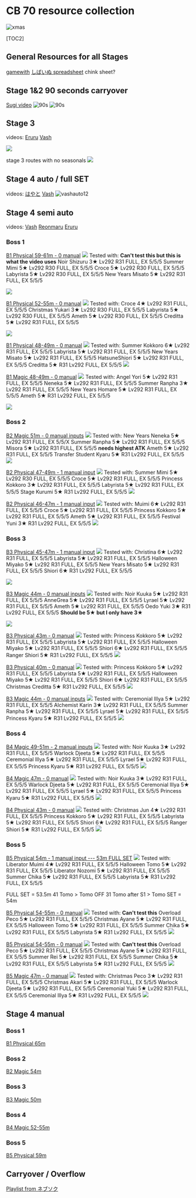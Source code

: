 # CB 70 resource collection
![xmas](https://pbs.twimg.com/media/GCG7tyWasAAlHwJ?format=png&name=900x900)

 [TOC2] 
## General Resources for all Stages
[gamewith](https://gamewith.jp/pricone-re/article/show/431266)
[しばいぬ spreadsheet](https://docs.google.com/spreadsheets/d/1gRC9DSIGWEo4evJT9_SKBvdXo83iRxkRot9zs2mCwvI/edit#gid=790984515)
chink sheet?


## Stage 1&2 90 seconds carryover
[Sugi video](https://www.youtube.com/watch?v=8SE4_8OoPlk)
![90s](https://pbs.twimg.com/media/GCApJ6_bIAAETad?format=jpg&name=large)
![90s](https://pomf2.lain.la/f/2er01mfs.png)

## Stage 3
videos:
[Eruru](https://www.youtube.com/watch?v=XPXzw3PbhOs)
[Vash](https://www.youtube.com/watch?v=_pFcBcz59fc)

![](https://pbs.twimg.com/media/GCAoqWFaAAAHGfE?format=jpg&name=medium)

stage 3 routes with no seasonals
![](https://pbs.twimg.com/media/GCA1hP6bEAAGnSm?format=jpg&name=4096x4096)

## Stage 4 auto / full SET
videos:
[はやと](https://youtu.be/T_v9ORelir0)
[Vash](https://youtu.be/mdRezTBeEK8)
![vashauto12](https://pomf2.lain.la/f/3n85osui.png)

## Stage 4 semi auto
videos:
[Vash](https://youtu.be/DTxB0VVVnTM)
[Reonmaru](https://www.youtube.com/watch?v=XUbw8uWZcrI)
[Eruru](https://www.youtube.com/watch?v=lS6Td1ucTcY)

### Boss 1
[B1 Physical 59-61m - 0 manual](https://www.youtube.com/watch?v=fDm3vi7ZN2c)
![](https://pomf2.lain.la/f/2kxlcvrx.jpg)
Tested with: **Can't test this but this is what the video uses**
Noir Shizuru 3★ Lv292 R31 FULL, EX 5/5/5
Summer Mimi 5★ Lv292 R30 FULL, EX 5/5/5
Croce 5★ Lv292 R30 FULL, EX 5/5/5
Labyrista 5★ Lv292 R30 FULL, EX 5/5/5
New Years Misato 5★ Lv292 R31 FULL, EX 5/5/5

![](https://pomf2.lain.la/f/unthqdnd.png)

[B1 Physical 52-55m - 0 manual](https://www.youtube.com/watch?v=i7GbIZUYv5k)
![](https://pomf2.lain.la/f/zpmgdsl.png)
Tested with: 
Croce 4★ Lv292 R31 FULL, EX 5/5/5
Christmas Yukari 3★ Lv292 R30 FULL, EX 5/5/5
Labyrista 5★ Lv292 R30 FULL, EX 5/5/5
Ameth 5★ Lv292 R30 FULL, EX 5/5/5
Creditta 5★ Lv292 R31 FULL, EX 5/5/5

![](https://pomf2.lain.la/f/cj3fs1ar.png)

[B1 Physical 48-49m - 0 manual](https://www.youtube.com/watch?v=5Yzktd6OdJA)
![](https://pomf2.lain.la/f/hqi4nvul.png)
Tested with: 
Summer Kokkoro 6★ Lv292 R31 FULL, EX 5/5/5
Labyrista 5★ Lv292 R31 FULL, EX 5/5/5
New Years Misato 5★ Lv292 R31 FULL, EX 5/5/5
HatsuneShiori 5★ Lv292 R31 FULL, EX 5/5/5
Creditta 5★ R31 Lv292 FULL, EX 5/5/5
![](https://pomf2.lain.la/f/k0ulgig.png)

[B1 Magic 48-49m - 0 manual](https://gamewith.jp/pricone-re/article/show/419093)
![](https://pomf2.lain.la/f/2aispa4o.png)
Tested with: 
Angel Yori 5★ Lv292 R31 FULL, EX 5/5/5
Neneka 5★ Lv292 R31 FULL, EX 5/5/5
Summer Ranpha 3★ Lv292 R31 FULL, EX 5/5/5
New Years Homare 5★ Lv292 R31 FULL, EX 5/5/5
Ameth 5★ R31 Lv292 FULL, EX 5/5/5

![](https://pomf2.lain.la/f/f8i6sg03.png)

### Boss 2
[B2 Magic 51m - 0 manual inputs](https://docs.google.com/spreadsheets/d/1gRC9DSIGWEo4evJT9_SKBvdXo83iRxkRot9zs2mCwvI/edit#gid=1565539494&range=F5:F47)
![](https://pomf2.lain.la/f/s0dpnpe.png)
Tested with: 
New Years Neneka 5★ Lv292 R31 FULL, EX 5/5/X
Summer Ranpha 5★ Lv292 R31 FULL, EX 5/5/5
Misora 5★ Lv292 R31 FULL, EX 5/5/5 **needs highest ATK**
Ameth 5★ Lv292 R31 FULL, EX 5/5/5
Transfer Student Kyaru 5★ R31 Lv292 FULL, EX 5/5/5
![](https://pomf2.lain.la/f/gfxh0ke1.png)

[B2 Physical 47-49m - 1 manual input](https://www.youtube.com/watch?v=BBVuFI2si_A)
![](https://pomf2.lain.la/f/rxrpo8am.png)
Tested with: 
Summer Mimi 5★ Lv292 R30 FULL, EX 5/5/5
Croce 5★ Lv292 R31 FULL, EX 5/5/5
Princess Kokkoro 3★ Lv292 R31 FULL, EX 5/5/5
Labyrista 5★ Lv292 R31 FULL, EX 5/5/5
Stage Kurumi 5★ R31 Lv292 FULL, EX 5/5/5
![](https://pomf2.lain.la/f/ic3rn1c.png)

[B2 Physical 46-47m - 1 manual input](https://gamewith.jp/pricone-re/article/show/364694)
![](https://pomf2.lain.la/f/p7n3v3v.png)
Tested with: 
Muimi 6★ Lv292 R31 FULL, EX 5/5/5
Croce 5★ Lv292 R31 FULL, EX 5/5/5
Princess Kokkoro 5★ Lv292 R31 FULL, EX 5/5/5
Ameth 5★ Lv292 R31 FULL, EX 5/5/5
Festival Yuni 3★ R31 Lv292 FULL, EX 5/5/5
![](https://pomf2.lain.la/f/7ahzc89h.png)


### Boss 3
[B3 Physical 45-47m - 1 manual input](https://www.youtube.com/watch?v=yFqHA4HLR04)
![](https://pomf2.lain.la/f/9zeyg2a3.png)
Tested with: 
Christina 6★ Lv292 R31 FULL, EX 5/5/5
Labyrista 5★ Lv292 R31 FULL, EX 5/5/5
Halloween Miyako 5★ Lv292 R31 FULL, EX 5/5/5
New Years Misato 5★ Lv292 R31 FULL, EX 5/5/5
Shiori 6★ R31 Lv292 FULL, EX 5/5/5

![](https://pomf2.lain.la/f/avzs6gdu.png)

[B3 Magic 44m - 0 manual inputs](https://www.youtube.com/watch?v=zY4FY0-Tn8Q)
![](https://pomf2.lain.la/f/1u4699rn.png)
Tested with: 
Noir Kuuka 5★ Lv292 R31 FULL, EX 5/5/5
AnneGrea 5★ Lv292 R31 FULL, EX 5/5/5
Lyrael 5★ Lv292 R31 FULL, EX 5/5/5
Ameth 5★ Lv292 R31 FULL, EX 5/5/5
Oedo Yuki 3★ R31 Lv292 FULL, EX 5/5/5 **Should be 5★ but I only have 3★**

![](https://pomf2.lain.la/f/y3ik7pyk.png)

[B3 Physical 43m - 0 manual](https://youtu.be/hSWHATLZMoU)
![](https://pomf2.lain.la/f/13qj2ftu.png)
Tested with: 
Princess Kokkoro 5★ Lv292 R31 FULL, EX 5/5/5
Labyrista 5★ Lv292 R31 FULL, EX 5/5/5
Halloween Miyako 5★ Lv292 R31 FULL, EX 5/5/5
Shiori 6★ Lv292 R31 FULL, EX 5/5/5
Ranger Shiori 5★ R31 Lv292 FULL, EX 5/5/5
![](https://pomf2.lain.la/f/unrcxlgn.png)

[B3 Physical 40m - 0 manual](https://www.youtube.com/watch?v=aTBxpAYOAtQ)
![](https://pomf2.lain.la/f/9n1j9a0.png)
Tested with: 
Princess Kokkoro 5★ Lv292 R31 FULL, EX 5/5/5
Labyrista 5★ Lv292 R31 FULL, EX 5/5/5
Halloween Miyako 5★ Lv292 R31 FULL, EX 5/5/5
Shiori 6★ Lv292 R31 FULL, EX 5/5/5
Christmas Creditta 5★ R31 Lv292 FULL, EX 5/5/5
![](https://pomf2.lain.la/f/5zgjjovn.png)

[B3 Magic 44m - 0 manual inputs](https://www.youtube.com/watch?v=UCSyq8TYFuk)
![](https://pomf2.lain.la/f/9biu0qje.png)
Tested with: 
Ceremonial Illya 5★ Lv292 R31 FULL, EX 5/5/5
Alchemist Karin 3★ Lv292 R31 FULL, EX 5/5/5
Summer Ranpha 5★ Lv292 R31 FULL, EX 5/5/5
Lyrael 5★ Lv292 R31 FULL, EX 5/5/5
Princess Kyaru 5★ R31 Lv292 FULL, EX 5/5/5
![](https://pomf2.lain.la/f/pokd069.png)

### Boss 4

[B4 Magic 49-51m - 2 manual inputs](https://www.youtube.com/watch?v=0h9CMzyk0fQ)
![](https://pomf2.lain.la/f/uyg1zdp3.png)
Tested with: 
Noir Kuuka 3★ Lv292 R31 FULL, EX 5/5/5
Warlock Djeeta 5★ Lv292 R31 FULL, EX 5/5/5
Ceremonial Illya 5★ Lv292 R31 FULL, EX 5/5/5
Lyrael 5★ Lv292 R31 FULL, EX 5/5/5
Princess Kyaru 5★ R31 Lv292 FULL, EX 5/5/5
![](https://pomf2.lain.la/f/8t2ftkmx.png)

[B4 Magic 47m - 0 manual](https://www.youtube.com/watch?v=ituyINLqjKQ)
![](https://pomf2.lain.la/f/ay54eg9i.png)
Tested with: 
Noir Kuuka 3★ Lv292 R31 FULL, EX 5/5/5
Warlock Djeeta 5★ Lv292 R31 FULL, EX 5/5/5
Ceremonial Illya 5★ Lv292 R31 FULL, EX 5/5/5
Lyrael 5★ Lv292 R31 FULL, EX 5/5/5
Princess Kyaru 5★ R31 Lv292 FULL, EX 5/5/5
![](https://pomf2.lain.la/f/e5tebf8i.png)

[B4 Physical 43m - 0 manual](https://docs.google.com/spreadsheets/d/1gRC9DSIGWEo4evJT9_SKBvdXo83iRxkRot9zs2mCwvI/edit#gid=1742465964&range=B5:B47)
![](https://pomf2.lain.la/f/p71v2zr.png)
Tested with: 
Christmas Jun 4★ Lv292 R31 FULL, EX 5/5/5
Princess Kokkoro 5★ Lv292 R31 FULL, EX 5/5/5
Labyrista 5★ Lv292 R31 FULL, EX 5/5/5
Shiori 6★ Lv292 R31 FULL, EX 5/5/5
Ranger Shiori 5★ R31 Lv292 FULL, EX 5/5/5
![](https://pomf2.lain.la/f/5d29qvgy.png)

### Boss 5
[B5 Physical 54m - 1 manual input --- 53m FULL SET](https://docs.google.com/spreadsheets/d/1gRC9DSIGWEo4evJT9_SKBvdXo83iRxkRot9zs2mCwvI/edit#gid=2111905137&range=D5:D22)
![](https://pomf2.lain.la/f/wmj1o9n9.png)
Tested with: 
Liberator Muimi 4★ Lv292 R31 FULL, EX 5/5/5
Halloween Tomo 5★ Lv292 R31 FULL, EX 5/5/5
Liberator Nozomi 5★ Lv292 R31 FULL, EX 5/5/5
Summer Chika 5★ Lv292 R31 FULL, EX 5/5/5
Labyrista 5★ R31 Lv292 FULL, EX 5/5/5

FULL SET = 53.5m
41 Tomo > Tomo OFF
31 Tomo after S1 > Tomo SET = 54m

[B5 Physical 54-55m - 0 manual](https://www.youtube.com/watch?v=Uo9YQ2ot1L4)
![](https://pomf2.lain.la/f/mveswd22.png)
Tested with: **Can't test this**
Overload Peco 5★ Lv292 R31 FULL, EX 5/5/5
Christmas Ayane 5★ Lv292 R31 FULL, EX 5/5/5
Halloween Tomo 5★ Lv292 R31 FULL, EX 5/5/5
Summer Chika 5★ Lv292 R31 FULL, EX 5/5/5
Labyrista 5★ R31 Lv292 FULL, EX 5/5/5
![](https://pomf2.lain.la/f/l4emaeq5.png)


[B5 Physical 54-55m - 0 manual](https://www.youtube.com/watch?v=PH9hOPsla8k)
![](https://pomf2.lain.la/f/wxbitgi8.png)
Tested with: **Can't test this**
Overload Peco 5★ Lv292 R31 FULL, EX 5/5/5
Christmas Ayane 5★ Lv292 R31 FULL, EX 5/5/5
Summer Rei 5★ Lv292 R31 FULL, EX 5/5/5
Summer Chika 5★ Lv292 R31 FULL, EX 5/5/5
Labyrista 5★ R31 Lv292 FULL, EX 5/5/5
![](https://pomf2.lain.la/f/y1utkwiu.png)


[B5 Magic 47m - 0 manual](https://www.youtube.com/watch?v=YPhNMM5nf9c)
![](https://pomf2.lain.la/f/vkh8vqw5.png)
Tested with: 
Christmas Peco 3★ Lv292 R31 FULL, EX 5/5/5
Christmas Akari 5★ Lv292 R31 FULL, EX 5/5/5
Warlock Djeeta 5★ Lv292 R31 FULL, EX 5/5/5
Ceremonial Yuki 5★ Lv292 R31 FULL, EX 5/5/5
Ceremonial Illya 5★ R31 Lv292 FULL, EX 5/5/5
![](https://pomf2.lain.la/f/p3im1k.png)

## Stage 4 manual
### Boss 1
[B1 Physical 65m](https://www.youtube.com/watch?v=ptLyQFYr3ak)

### Boss 2
[B2 Magic 54m](https://www.youtube.com/watch?v=Fh45vLCkkxo)

### Boss 3
[B3 Magic 50m](https://www.youtube.com/watch?v=fXg_kcE4lxY)

### Boss 4
[B4 Magic 52-55m](https://www.youtube.com/watch?v=wTlA3W3cJsQ)

### Boss 5
[B5 Physical 59m](https://www.youtube.com/watch?v=V3l6QSTJV5w)
## Carryover / Overflow
[Playlist from ネブソク](https://www.youtube.com/playlist?list=PLZmWQnJpjP3UXghaVh8bCRnUpZinU7JFm)